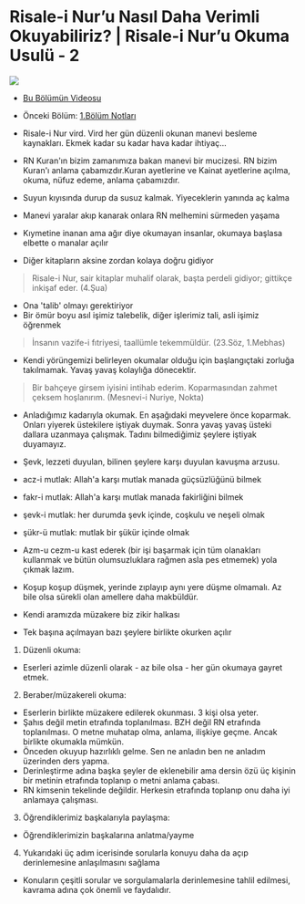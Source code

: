 # Risale-i Nur’u Nasıl Daha Verimli Okuyabiliriz? | Risale-i Nur’u Okuma Usulü - 2

![](https://risalenotlari.github.io/images/spring-bird-2295431_1920.jpg)

- [Bu Bölümün Videosu](https://www.youtube.com/watch?v=ma2hfvmEtQM)

- Önceki Bölüm: [1.Bölüm Notları](https://risalenotlari.github.io/2020/03/21/hangi-sira-ile-okumali.html)

- Risale-i Nur vird. Vird her gün düzenli okunan manevi besleme kaynakları. Ekmek kadar su kadar hava kadar ihtiyaç...
- RN Kuran'ın bizim zamanımıza bakan manevi bir mucizesi. RN bizim Kuran'ı anlama çabamızdır.Kuran ayetlerine ve Kainat ayetlerine açılma, okuma, nüfuz edeme, anlama çabamızdır.
- Suyun kıyısında durup da susuz kalmak. Yiyeceklerin yanında aç kalma
- Manevi yaralar akıp kanarak onlara RN melhemini sürmeden yaşama
- Kıymetine inanan ama ağır diye okumayan insanlar, okumaya başlasa elbette o manalar açılır
- Diğer kitapların aksine zordan kolaya doğru gidiyor

> Risale-i Nur, sair kitaplar muhalif olarak, başta perdeli gidiyor; gittikçe inkişaf eder. (4.Şua)

- Ona 'talib' olmayı gerektiriyor
- Bir ömür boyu asıl işimiz talebelik, diğer işlerimiz tali, asli işimiz öğrenmek

> İnsanın vazife-i fıtriyesi, taallümle tekemmüldür. (23.Söz, 1.Mebhas)

- Kendi yörüngemizi belirleyen okumalar olduğu için başlangıçtaki zorluğa takılmamak. Yavaş yavaş kolaylığa dönecektir.

> Bir bahçeye girsem iyisini intihab ederim. Koparmasından zahmet çeksem hoşlanırım. (Mesnevi-i Nuriye, Nokta)

- Anladığımız kadarıyla okumak. En aşağıdaki meyvelere önce koparmak. Onları yiyerek üstekilere iştiyak duymak. Sonra yavaş yavaş üsteki dallara uzanmaya çalışmak. Tadını bilmediğimiz şeylere iştiyak duyamayız.
- Şevk, lezzeti duyulan, bilinen şeylere karşı duyulan kavuşma arzusu.

- acz-i mutlak: Allah'a karşı mutlak manada güçsüzlüğünü bilmek
- fakr-i mutlak: Allah'a karşı mutlak manada fakirliğini bilmek
- şevk-i mutlak: her durumda şevk içinde, coşkulu ve neşeli olmak
- şükr-ü mutlak: mutlak bir şükür içinde olmak

- Azm-u cezm-u kast ederek (bir işi başarmak için tüm olanakları kullanmak ve bütün olumsuzluklara rağmen asla pes etmemek) yola çıkmak lazım.
- Koşup koşup düşmek, yerinde zıplayıp aynı yere düşme olmamalı. Az bile olsa sürekli olan amellere daha makbüldür.
- Kendi aramızda müzakere biz zikir halkası
- Tek başına açılmayan bazı şeylere birlikte okurken açılır

1. Düzenli okuma: 
- Eserleri azimle düzenli olarak - az bile olsa - her gün okumaya gayret etmek.
2. Beraber/müzakereli okuma: 
- Eserlerin birlikte müzakere edilerek okunması. 3 kişi olsa yeter.
- Şahıs değil metin etrafında toplanılması. BZH değil RN etrafında toplanılması. O metne muhatap olma, anlama, ilişkiye geçme. Ancak birlikte okumakla mümkün.
- Önceden okuyup hazırlıklı gelme. Sen ne anladın ben ne anladım üzerinden ders yapma.
- Derinleştirme adına başka şeyler de eklenebilir ama dersin özü üç kişinin bir metinin etrafında toplanıp o metni anlama çabası.
- RN kimsenin tekelinde değildir. Herkesin etrafında toplanıp onu daha iyi anlamaya çalışması.
3. Öğrendiklerimiz başkalarıyla paylaşma:
- Öğrendiklerimizin başkalarına anlatma/yayme
4. Yukarıdaki üç adım icerisinde sorularla konuyu daha da açıp derinlemesine anlaşılmasını sağlama
- Konuların çeşitli sorular ve sorgulamalarla derinlemesine tahlil edilmesi, kavrama adına çok önemli ve faydalıdır.
